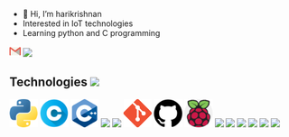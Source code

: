 - 👋 Hi, I’m harikrishnan
- Interested in IoT technologies
- Learning python and C programming

[<img src="pics/gmail.png" width="20">](harikrishnankp14@gmail.com) [<img src="https://static-00.iconduck.com/assets.00/linkedin-color-icon-256x256-ia566k6a.png" width="20">](https://www.linkedin.com/in/hari-Krishnan-b62a0a172)

## Technologies  <img src="https://images.rawpixel.com/image_png_800/cHJpdmF0ZS9sci9pbWFnZXMvd2Vic2l0ZS8yMDIyLTA0L2pvYjcyMi0xMjItcC5wbmc.png" height="30">
<img src="pics/python.png" width="50"> <img src="pics/letter-c.png" width="50"> <img src="pics/c-.png" width="50"> <img src="https://code.visualstudio.com/assets/images/code-stable.png" width="50"> <img src="https://encrypted-tbn0.gstatic.com/images?q=tbn:ANd9GcTeGPlShkiyH-2VPBaNFtcfDHbX_nw6Xqza3nltWVSEgg&s" width="50"> <img src="pics/Git.png" width="50"> <img src="pics/github.png" width="50"> <img src="pics/raspberry-pi.png" width="50"> <img src="https://brandslogos.com/wp-content/uploads/images/large/arduino-logo-1.png" width="50">  <img src="https://play-lh.googleusercontent.com/yAS9WJJnjlCx77RxIvJSssrixhCdUxnBlM3CuPnQpl8QI3Ez19KreBL4xREc1gtmK_Y" width="50"> <img src="https://www.niagaramarketplace.com/media/catalog/product/cache/8272e5d606ba848a87db29108f4efa34/m/a/marketplace_icons_13_.png" width="50"> <img src="https://upload.wikimedia.org/wikipedia/commons/thumb/a/a1/Grafana_logo.svg/1200px-Grafana_logo.svg.png" width="50">  <img src="https://static.vecteezy.com/system/resources/previews/004/226/536/non_2x/internet-of-things-color-icon-iot-signal-artificial-intelligence-isolated-illustration-vector.jpg" width="60"> <img src="https://www.semtech.com/uploads/company/company-logo-lora.png" width="70">

<!---
Thelastblackpearl/Thelastblackpearl is a ✨ special ✨ repository because its `README.md` (this file) appears on your GitHub profile.
You can click the Preview link to take a look at your changes.
--->
